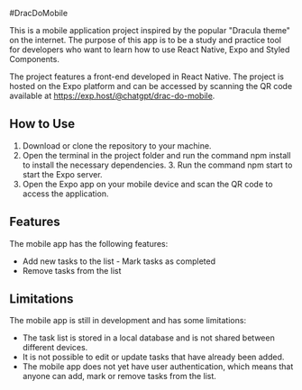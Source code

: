 #DracDoMobile

This is a mobile application project inspired by the popular "Dracula theme" on the internet. The purpose of this app is to be a study and practice tool for developers who want to learn how to use React Native, Expo and Styled Components.

The project features a front-end developed in React Native. The project is hosted on the Expo platform and can be accessed by scanning the QR code available at https://exp.host/@chatgpt/drac-do-mobile.

## How to Use

   1. Download or clone the repository to your machine.
   2. Open the terminal in the project folder and run the command npm install to install the necessary dependencies.
    3. Run the command npm start to start the Expo server.
   4. Open the Expo app on your mobile device and scan the QR code to access the application.

## Features

The mobile app has the following features:

   - Add new tasks to the list
    - Mark tasks as completed
   - Remove tasks from the list

## Limitations

The mobile app is still in development and has some limitations:

   - The task list is stored in a local database and is not shared between different devices.
   - It is not possible to edit or update tasks that have already been added.
   - The mobile app does not yet have user authentication, which means that anyone can add, mark or remove tasks from the list.
